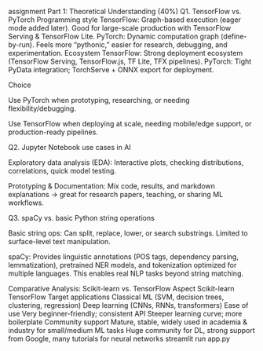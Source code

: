 assignment Part 1: Theoretical Understanding (40%) 
Q1. TensorFlow vs. PyTorch
Programming style
TensorFlow: Graph-based execution (eager mode added later). Good for large-scale production with TensorFlow Serving & TensorFlow Lite.
PyTorch: Dynamic computation graph (define-by-run). Feels more “pythonic,” easier for research, debugging, and experimentation.
Ecosystem
TensorFlow: Strong deployment ecosystem (TensorFlow Serving, TensorFlow.js, TF Lite, TFX pipelines).
PyTorch: Tight PyData integration; TorchServe + ONNX export for deployment.

Choice

Use PyTorch when prototyping, researching, or needing flexibility/debugging.

Use TensorFlow when deploying at scale, needing mobile/edge support, or production-ready pipelines.

Q2. Jupyter Notebook use cases in AI

Exploratory data analysis (EDA): Interactive plots, checking distributions, correlations, quick model testing.

Prototyping & Documentation: Mix code, results, and markdown explanations → great for research papers, teaching, or sharing ML workflows.

Q3. spaCy vs. basic Python string operations

Basic string ops: Can split, replace, lower, or search substrings. Limited to surface-level text manipulation.

spaCy: Provides linguistic annotations (POS tags, dependency parsing, lemmatization), pretrained NER models, and tokenization optimized for multiple languages. This enables real NLP tasks beyond string matching.

Comparative Analysis: Scikit-learn vs. TensorFlow Aspect Scikit-learn TensorFlow Target applications Classical ML (SVM, decision trees, clustering, regression) Deep learning (CNNs, RNNs, transformers) Ease of use Very beginner-friendly; consistent API Steeper learning curve; more boilerplate Community support Mature, stable, widely used in academia & industry for small/medium ML tasks Huge community for DL, strong support from Google, many tutorials for neural networks streamlit run app.py

